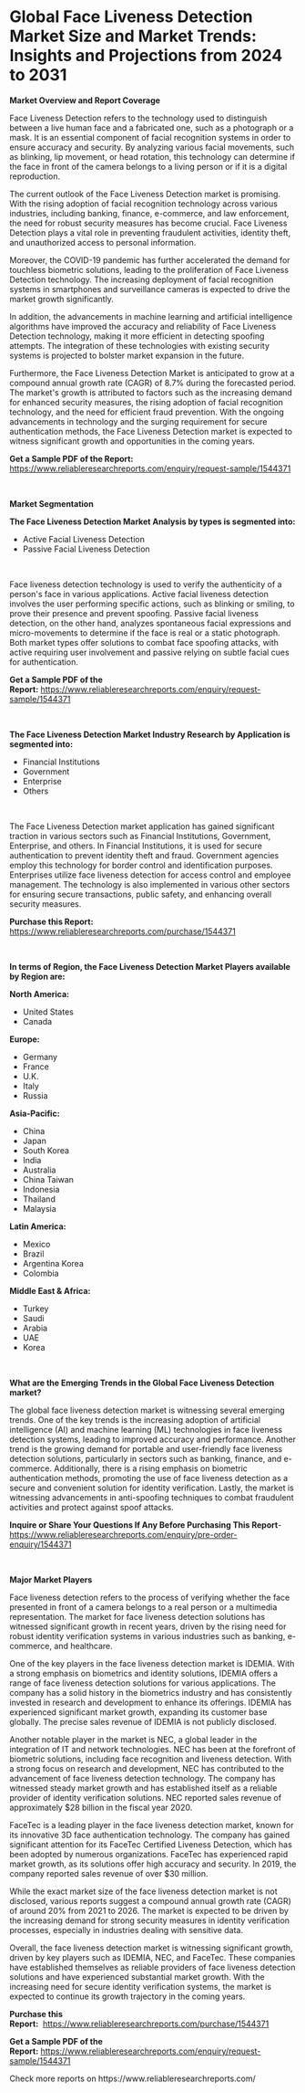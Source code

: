 <p><h1>Global Face Liveness Detection Market Size and Market Trends: Insights and Projections from 2024 to 2031</h1></p><p><strong>Market Overview and Report Coverage</strong></p>
<p><p>Face Liveness Detection refers to the technology used to distinguish between a live human face and a fabricated one, such as a photograph or a mask. It is an essential component of facial recognition systems in order to ensure accuracy and security. By analyzing various facial movements, such as blinking, lip movement, or head rotation, this technology can determine if the face in front of the camera belongs to a living person or if it is a digital reproduction.</p><p>The current outlook of the Face Liveness Detection market is promising. With the rising adoption of facial recognition technology across various industries, including banking, finance, e-commerce, and law enforcement, the need for robust security measures has become crucial. Face Liveness Detection plays a vital role in preventing fraudulent activities, identity theft, and unauthorized access to personal information.</p><p>Moreover, the COVID-19 pandemic has further accelerated the demand for touchless biometric solutions, leading to the proliferation of Face Liveness Detection technology. The increasing deployment of facial recognition systems in smartphones and surveillance cameras is expected to drive the market growth significantly.</p><p>In addition, the advancements in machine learning and artificial intelligence algorithms have improved the accuracy and reliability of Face Liveness Detection technology, making it more efficient in detecting spoofing attempts. The integration of these technologies with existing security systems is projected to bolster market expansion in the future.</p><p>Furthermore, the Face Liveness Detection Market is anticipated to grow at a compound annual growth rate (CAGR) of 8.7% during the forecasted period. The market's growth is attributed to factors such as the increasing demand for enhanced security measures, the rising adoption of facial recognition technology, and the need for efficient fraud prevention. With the ongoing advancements in technology and the surging requirement for secure authentication methods, the Face Liveness Detection market is expected to witness significant growth and opportunities in the coming years.</p></p>
<p><strong>Get a Sample PDF of the Report:</strong> <a href="https://www.reliableresearchreports.com/enquiry/request-sample/1544371">https://www.reliableresearchreports.com/enquiry/request-sample/1544371</a></p>
<p>&nbsp;</p>
<p><strong>Market Segmentation</strong></p>
<p><strong>The Face Liveness Detection Market Analysis by types is segmented into:</strong></p>
<p><ul><li>Active Facial Liveness Detection</li><li>Passive Facial Liveness Detection</li></ul></p>
<p>&nbsp;</p>
<p><p>Face liveness detection technology is used to verify the authenticity of a person's face in various applications. Active facial liveness detection involves the user performing specific actions, such as blinking or smiling, to prove their presence and prevent spoofing. Passive facial liveness detection, on the other hand, analyzes spontaneous facial expressions and micro-movements to determine if the face is real or a static photograph. Both market types offer solutions to combat face spoofing attacks, with active requiring user involvement and passive relying on subtle facial cues for authentication.</p></p>
<p><strong>Get a Sample PDF of the Report:</strong>&nbsp;<a href="https://www.reliableresearchreports.com/enquiry/request-sample/1544371">https://www.reliableresearchreports.com/enquiry/request-sample/1544371</a></p>
<p>&nbsp;</p>
<p><strong>The Face Liveness Detection Market Industry Research by Application is segmented into:</strong></p>
<p><ul><li>Financial Institutions</li><li>Government</li><li>Enterprise</li><li>Others</li></ul></p>
<p>&nbsp;</p>
<p><p>The Face Liveness Detection market application has gained significant traction in various sectors such as Financial Institutions, Government, Enterprise, and others. In Financial Institutions, it is used for secure authentication to prevent identity theft and fraud. Government agencies employ this technology for border control and identification purposes. Enterprises utilize face liveness detection for access control and employee management. The technology is also implemented in various other sectors for ensuring secure transactions, public safety, and enhancing overall security measures.</p></p>
<p><strong>Purchase this Report:</strong>&nbsp; <a href="https://www.reliableresearchreports.com/purchase/1544371">https://www.reliableresearchreports.com/purchase/1544371</a></p>
<p>&nbsp;</p>
<p><strong>In terms of Region, the Face Liveness Detection Market Players available by Region are:</strong></p>
<p>
    <p> <strong> North America: </strong>
        <ul>
            <li>United States</li>
            <li>Canada</li>
        </ul>
        </p> 
    <p> <strong> Europe: </strong>
        <ul>
            <li>Germany</li>
            <li>France</li>
            <li>U.K.</li>
            <li>Italy</li>
            <li>Russia</li>
        </ul>
        </p> 
    <p> <strong> Asia-Pacific: </strong>
        <ul>
            <li>China</li>
            <li>Japan</li>
            <li>South Korea</li>
            <li>India</li>
            <li>Australia</li>
            <li>China Taiwan</li>
            <li>Indonesia</li>
            <li>Thailand</li>
            <li>Malaysia</li>
        </ul>
        </p> 
    <p> <strong> Latin America: </strong>
        <ul>
            <li>Mexico</li>
            <li>Brazil</li>
            <li>Argentina Korea</li>
            <li>Colombia</li>
        </ul>
        </p> 
    <p> <strong> Middle East & Africa: </strong>
        <ul>
            <li>Turkey</li>
            <li>Saudi</li>
            <li>Arabia</li>
            <li>UAE</li>
            <li>Korea</li>
        </ul>
    </p>
    </p>
<p>&nbsp;</p>
<p><strong>What are the Emerging Trends in the Global Face Liveness Detection market?</strong></p>
<p><p>The global face liveness detection market is witnessing several emerging trends. One of the key trends is the increasing adoption of artificial intelligence (AI) and machine learning (ML) technologies in face liveness detection systems, leading to improved accuracy and performance. Another trend is the growing demand for portable and user-friendly face liveness detection solutions, particularly in sectors such as banking, finance, and e-commerce. Additionally, there is a rising emphasis on biometric authentication methods, promoting the use of face liveness detection as a secure and convenient solution for identity verification. Lastly, the market is witnessing advancements in anti-spoofing techniques to combat fraudulent activities and protect against spoof attacks.</p></p>
<p><strong>Inquire or Share Your Questions If Any Before Purchasing This Report</strong>- <a href="https://www.reliableresearchreports.com/enquiry/pre-order-enquiry/1544371">https://www.reliableresearchreports.com/enquiry/pre-order-enquiry/1544371</a></p>
<p>&nbsp;</p>
<p><strong>Major Market Players</strong></p>
<p><p>Face liveness detection refers to the process of verifying whether the face presented in front of a camera belongs to a real person or a multimedia representation. The market for face liveness detection solutions has witnessed significant growth in recent years, driven by the rising need for robust identity verification systems in various industries such as banking, e-commerce, and healthcare.</p><p>One of the key players in the face liveness detection market is IDEMIA. With a strong emphasis on biometrics and identity solutions, IDEMIA offers a range of face liveness detection solutions for various applications. The company has a solid history in the biometrics industry and has consistently invested in research and development to enhance its offerings. IDEMIA has experienced significant market growth, expanding its customer base globally. The precise sales revenue of IDEMIA is not publicly disclosed.</p><p>Another notable player in the market is NEC, a global leader in the integration of IT and network technologies. NEC has been at the forefront of biometric solutions, including face recognition and liveness detection. With a strong focus on research and development, NEC has contributed to the advancement of face liveness detection technology. The company has witnessed steady market growth and has established itself as a reliable provider of identity verification solutions. NEC reported sales revenue of approximately $28 billion in the fiscal year 2020.</p><p>FaceTec is a leading player in the face liveness detection market, known for its innovative 3D face authentication technology. The company has gained significant attention for its FaceTec Certified Liveness Detection, which has been adopted by numerous organizations. FaceTec has experienced rapid market growth, as its solutions offer high accuracy and security. In 2019, the company reported sales revenue of over $30 million.</p><p>While the exact market size of the face liveness detection market is not disclosed, various reports suggest a compound annual growth rate (CAGR) of around 20% from 2021 to 2026. The market is expected to be driven by the increasing demand for strong security measures in identity verification processes, especially in industries dealing with sensitive data.</p><p>Overall, the face liveness detection market is witnessing significant growth, driven by key players such as IDEMIA, NEC, and FaceTec. These companies have established themselves as reliable providers of face liveness detection solutions and have experienced substantial market growth. With the increasing need for secure identity verification systems, the market is expected to continue its growth trajectory in the coming years.</p></p>
<p><strong>Purchase this Report:</strong>&nbsp;&nbsp;<a href="https://www.reliableresearchreports.com/purchase/1544371">https://www.reliableresearchreports.com/purchase/1544371</a></p>
<p></p>
<p><strong>Get a Sample PDF of the Report:</strong>&nbsp;<a href="https://www.reliableresearchreports.com/enquiry/request-sample/1544371">https://www.reliableresearchreports.com/enquiry/request-sample/1544371</a></p>
<p>Check more reports on https://www.reliableresearchreports.com/</p>